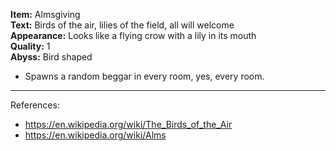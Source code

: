 **Item:** Almsgiving
<br>
**Text:** Birds of the air, lilies of the field, all will welcome
<br>
**Appearance:** Looks like a flying crow with a lily in its mouth
<br>
**Quality:** 1
<br>
**Abyss:** Bird shaped

- Spawns a random beggar in every room, yes, every room.

-----

References:
- https://en.wikipedia.org/wiki/The_Birds_of_the_Air
- https://en.wikipedia.org/wiki/Alms